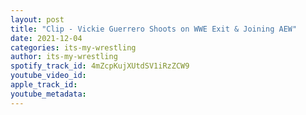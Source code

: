 ```yaml
---
layout: post
title: "Clip - Vickie Guerrero Shoots on WWE Exit & Joining AEW"
date: 2021-12-04
categories: its-my-wrestling
author: its-my-wrestling
spotify_track_id: 4mZcpKujXUtdSV1iRzZCW9
youtube_video_id: 
apple_track_id: 
youtube_metadata: 
---
```

